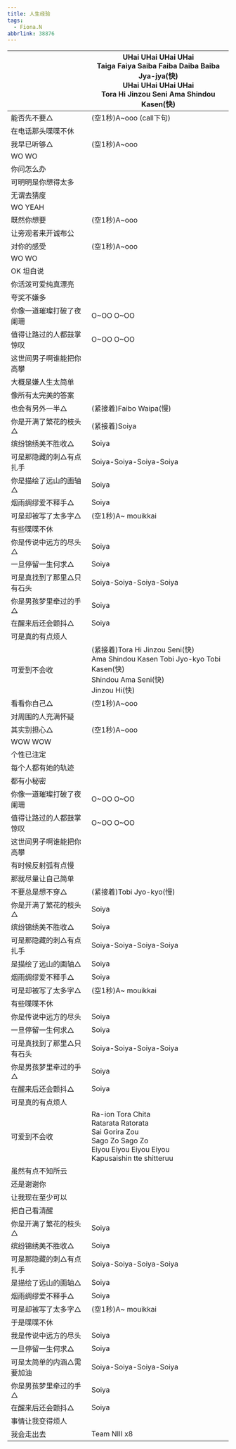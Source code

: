 ```yaml
---
title: 人生经验
tags:
  - Fiona.N
abbrlink: 38876
---
```

|      |UHai UHai UHai UHai<br>Taiga Faiya Saiba Faiba Daiba Baiba Jya-jya(快)<br>UHai UHai UHai UHai<br>Tora Hi Jinzou Seni Ama Shindou Kasen(快)|
|--|--|
|能否先不要△|(空1秒)A~ooo (call下句)|
|在电话那头喋喋不休|      |
|我早已听够△|(空1秒)A~ooo|
|WO WO|      |
|你问怎么办|      |
|可明明是你想得太多|      |
|无谓去猜度|      |
|WO YEAH|      |
|既然你想要|(空1秒)A~ooo|
|让旁观者来开诚布公|      |
|对你的感受|(空1秒)A~ooo|
|WO WO|      |
|OK 坦白说|      |
|你活泼可爱纯真漂亮|      |
|夸奖不嫌多|      |
|你像一道璀璨打破了夜阑珊|O~OO O~OO|
|值得让路过的人都鼓掌惊叹|O~OO O~OO|
|这世间男子啊谁能把你高攀|      |
|大概是嫌人生太简单|      |
|像所有太完美的答案|      |
|也会有另外一半△|(紧接着)Faibo Waipa(慢)|
|你是开满了繁花的枝头△|(紧接着)Soiya|
|缤纷锦绣美不胜收△|Soiya|
|可是那隐藏的刺△有点扎手|Soiya-Soiya-Soiya-Soiya|
|你是描绘了远山的画轴△|Soiya|
|烟雨绸缪爱不释手△|Soiya|
|可是却被写了太多字△|(空1秒)A~ mouikkai|
|有些喋喋不休|      |
|你是传说中远方的尽头△|Soiya|
|一旦停留一生何求△|Soiya|
|可是真找到了那里△只有石头|Soiya-Soiya-Soiya-Soiya|
|你是男孩梦里牵过的手△|Soiya|
|在醒来后还会颤抖△|Soiya|
|可是真的有点烦人|      |
|可爱到不会收|(紧接着)Tora Hi Jinzou Seni(快)<br>Ama Shindou Kasen Tobi Jyo-kyo Tobi Kasen(快)<br>Shindou Ama Seni(快)<br>Jinzou Hi(快)|
|看看你自己△|(空1秒)A~ooo|
|对周围的人充满怀疑|      |
|其实别担心△|(空1秒)A~ooo|
|WOW WOW|      |
|个性已注定|      |
|每个人都有她的轨迹|      |
|都有小秘密|      |
|你像一道璀璨打破了夜阑珊|O~OO O~OO|
|值得让路过的人都鼓掌惊叹|O~OO O~OO|
|这世间男子啊谁能把你高攀|      |
|有时候反射弧有点慢|      |
|那就尽量让自己简单|      |
|不要总是想不穿△|(紧接着)Tobi Jyo-kyo(慢)|
|你是开满了繁花的枝头△|Soiya|
|缤纷锦绣美不胜收△|Soiya|
|可是那隐藏的刺△有点扎手|Soiya-Soiya-Soiya-Soiya|
|是描绘了远山的画轴△|Soiya|
|烟雨绸缪爱不释手△|Soiya|
|可是却被写了太多字△|(空1秒)A~ mouikkai|
|有些喋喋不休|      |
|你是传说中远方的尽头|Soiya|
|一旦停留一生何求△|Soiya|
|可是真找到了那里△只有石头|Soiya-Soiya-Soiya-Soiya|
|你是男孩梦里牵过的手△|Soiya|
|在醒来后还会颤抖△|Soiya|
|可是真的有点烦人|      |
|可爱到不会收|Ra-ion Tora Chita<br>Ratarata Ratorata<br>Sai Gorira Zou<br>Sago Zo Sago Zo<br>Eiyou Eiyou Eiyou Eiyou<br>Kapusaishin tte shitteruu|
|虽然有点不知所云|      |
|还是谢谢你|      |
|让我现在至少可以|      |
|把自己看清醒|      |
|你是开满了繁花的枝头△|Soiya|
|缤纷锦绣美不胜收△|Soiya|
|可是那隐藏的刺△有点扎手|Soiya-Soiya-Soiya-Soiya|
|是描绘了远山的画轴△|Soiya|
|烟雨绸缪爱不释手△|Soiya|
|可是却被写了太多字△|(空1秒)A~ mouikkai|
|于是喋喋不休|      |
|我是传说中远方的尽头|Soiya|
|一旦停留一生何求△|Soiya|
|可是太简单的内涵△需要加油|Soiya-Soiya-Soiya-Soiya|
|你是男孩梦里牵过的手△|Soiya|
|在醒来后还会颤抖△|Soiya|
|事情让我变得烦人|      |
|我会走出去|Team NIII x8|